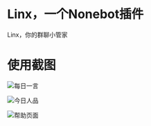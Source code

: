 # Linx，一个Nonebot插件

Linx，你的群聊小管家

# 使用截图
![每日一言](https://cdn.jsdelivr.net/gh/lanbinshijie/image-cdn/picgo-img/202210222354143.png)

![今日人品](https://cdn.jsdelivr.net/gh/lanbinshijie/image-cdn/picgo-img/202210222356821.png)

![帮助页面](https://cdn.jsdelivr.net/gh/lanbinshijie/image-cdn/picgo-img/202210222357781.png)

